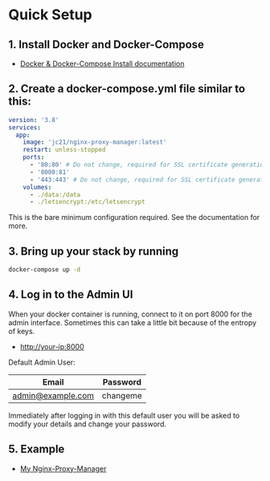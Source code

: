 # Quick Setup

## 1. Install Docker and Docker-Compose

- [Docker & Docker-Compose Install documentation](https://github.com/lSukiChanl/docker/tree/main/docker-installation "Docker && Docker-Compose Install documentation")

## 2. Create a docker-compose.yml file similar to this:

```yaml
version: '3.8'
services:
  app:
    image: 'jc21/nginx-proxy-manager:latest'
    restart: unless-stopped
    ports:
      - '80:80' # Do not change, required for SSL certificate generation
      - '8000:81'
      - '443:443' # Do not change, required for SSL certificate generation
    volumes:
      - ./data:/data
      - ./letsencrypt:/etc/letsencrypt
```

This is the bare minimum configuration required. See the documentation for more.

## 3. Bring up your stack by running

```bash
docker-compose up -d
```

## 4. Log in to the Admin UI
When your docker container is running, connect to it on port 8000 for the admin interface. Sometimes this can take a little bit because of the entropy of keys.

- [http://your-ip:8000](http://your-ip:8000 "http://your-ip:8000")

Default Admin User:

| Email | Password  |
| ------------ | ------------ |
| admin@example.com  | changeme  |

Immediately after logging in with this default user you will be asked to modify your details and change your password.

## 5. Example

- [My Nginx-Proxy-Manager](https://npm.ichimonogatari.com/login "My Nginx-Proxy-Manager")